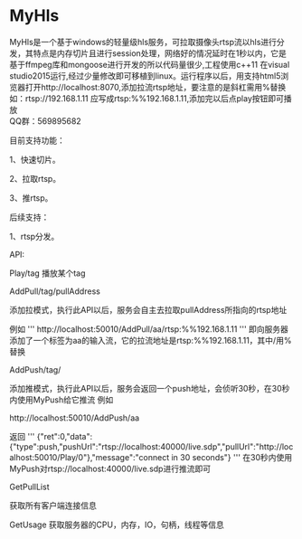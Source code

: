 # MyHls
MyHls是一个基于windows的轻量级hls服务，可拉取摄像头rtsp流以hls进行分发，其特点是内存切片且进行session处理，网络好的情况延时在1秒以内，它是基于ffmpeg库和mongoose进行开发的所以代码量很少,工程使用c++11 在visual studio2015运行,经过少量修改即可移植到linux。运行程序以后，用支持html5浏览器打开http://localhost:8070,添加拉流rtsp地址，要注意的是斜杠需用%替换如：rtsp://192.168.1.11 应写成rtsp:%%192.168.1.11,添加完以后点play按钮即可播放
<br>
QQ群：569895682

目前支持功能：

1、快速切片。

2、拉取rtsp。

3、推rtsp。

后续支持：

1、rtsp分发。

API:


Play/tag
播放某个tag


AddPull/tag/pullAddress

添加拉模式，执行此API以后，服务会自主去拉取pullAddress所指向的rtsp地址

例如
'''
http://localhost:50010/AddPull/aa/rtsp:%%192.168.1.11
'''
即向服务器添加了一个标签为aa的输入流，它的拉流地址是rtsp:%%192.168.1.11，其中/用%替换


AddPush/tag/

添加推模式，执行此API以后，服务会返回一个push地址，会侦听30秒，在30秒内使用MyPush给它推流
例如

http://localhost:50010/AddPush/aa

返回
'''
{"ret":0,"data":{"type":push,"pushUrl":"rtsp://localhost:40000/live.sdp","pullUrl":"http://localhost:50010/Play/0"},"message":"connect in 30 seconds"}
'''
在30秒内使用MyPush对rtsp://localhost:40000/live.sdp进行推流即可


GetPullList

获取所有客户端连接信息


GetUsage
获取服务器的CPU，内存，IO，句柄，线程等信息
